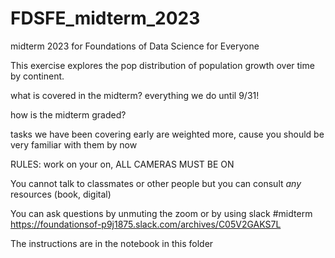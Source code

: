 # FDSFE_midterm_2023
midterm 2023 for Foundations of Data Science for Everyone

This exercise explores the pop distribution of population growth  over time by continent.

what is covered in the midterm? everything we do until 9/31!

how is the midterm graded?

tasks we have been covering early are weighted more, cause you should be very familiar with them by now

RULES: work on your on, ALL CAMERAS MUST BE ON

You cannot talk to classmates or other people but you can consult _any_ resources (book, digital)

You can ask questions by unmuting the zoom or by using slack #midterm https://foundationsof-p9j1875.slack.com/archives/C05V2GAKS7L

The instructions are in the notebook in this folder
